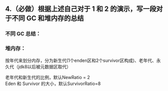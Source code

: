 
## 4.（必做）根据上述自己对于 1 和 2 的演示，写一段对于不同 GC 和堆内存的总结



### 不同 GC 总结：


### 堆内存：

按年代来划分内存，分为新生代(1个enden区和2个survivor区构成)、老年代、永久代（jdk8以后被元数据区取代）

老年代和新生代的比例，默认NewRatio = 2    
Eden 和 Survivor 的大小，默认SurvivorRatio=8   
